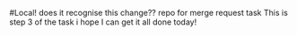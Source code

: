 #Local! does it recognise this change??
repo for merge request task
This is step 3 of the task 
i hope I can get it all done today!
